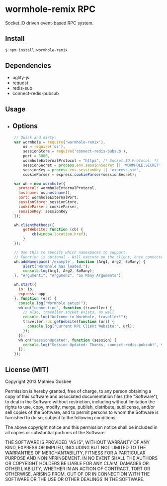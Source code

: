 wormhole-remix RPC
=================

Socket.IO driven event-based RPC system.

## Install
```bash
$ npm install wormhole-remix
```

## Dependencies
  - uglify-js
  - request
  - redis-sub
  - connect-redis-pubsub
## Usage

  - Options
    -
```javascript
	// Quick and dirty:
	var wormhole = require('wormhole-remix'),
		os = require('os'),
		sessionStore = require('connect-redis-pubsub'),
		port = 3000,
		wormholeExternalProtocol = "https", /* Socket.IO Protocol. */
		sessionSecret = process.env.sessionSecret || 'WORMHOLE.SECRET',
		sessionKey = process.env.sessionKey || 'express.sid',
		cookieParser = express.cookieParser(sessionSecret);

	var wh = new wormhole({
	  protocol: wormholeExternalProtocol,
	  hostname: os.hostname(),
	  port: wormholeExternalPort,
	  sessionStore: sessionStore,
	  cookieParser: cookieParser,
	  sessionKey: sessionKey
	});

	wh.clientMethods({
		getWebsite: function (cb) {
			cb(window.location.href);
		}
	});

	// Use this to specify which namespaces to support.
	// Function is optional - Will execute on the client, once connected.
	wh.addNamespace('/example', function (Arg1, Arg2, SoMany) {
		alert("Wormhole has loaded.");
		console.log(Arg1, Arg2, SoMany);
	}, "Argument1", "Argumen2", "So Many Arguments");

	wh.start({
      io: io,
      express: app
    }, function (err) {
      console.log("Wormhole setup!");
      wh.on("connection", function (traveller) {
      	// Also, traveller.socket exists, as well.
        console.log("Welcome to Wormhole, traveller!");
        traveller.rpc.getWebsite(function (url) {
          console.log("Current RPC Client Website:", url);
        });
      });
      wh.on("sessionUpdated", function (session) {
        console.log("Session Updated: Thanks, connect-redis-pubsub!", this, session);
      });
    });
```

## License (MIT)

Copyright 2013 Mathieu Gosbee

Permission is hereby granted, free of charge, to any person obtaining
a copy of this software and associated documentation files (the
"Software"), to deal in the Software without restriction, including
without limitation the rights to use, copy, modify, merge, publish,
distribute, sublicense, and/or sell copies of the Software, and to
permit persons to whom the Software is furnished to do so, subject to
the following conditions:

The above copyright notice and this permission notice shall be
included in all copies or substantial portions of the Software.

THE SOFTWARE IS PROVIDED "AS IS", WITHOUT WARRANTY OF ANY KIND,
EXPRESS OR IMPLIED, INCLUDING BUT NOT LIMITED TO THE WARRANTIES OF
MERCHANTABILITY, FITNESS FOR A PARTICULAR PURPOSE AND
NONINFRINGEMENT. IN NO EVENT SHALL THE AUTHORS OR COPYRIGHT HOLDERS BE
LIABLE FOR ANY CLAIM, DAMAGES OR OTHER LIABILITY, WHETHER IN AN ACTION
OF CONTRACT, TORT OR OTHERWISE, ARISING FROM, OUT OF OR IN CONNECTION
WITH THE SOFTWARE OR THE USE OR OTHER DEALINGS IN THE SOFTWARE.